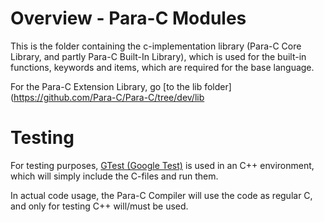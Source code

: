 # Overview - Para-C Modules

This is the folder containing the c-implementation library (Para-C Core Library, and partly Para-C Built-In Library),
which is used for the built-in functions, keywords and items, which are required for the base language.

For the Para-C Extension Library, go [to the lib folder](https://github.com/Para-C/Para-C/tree/dev/lib

# Testing

For testing purposes, [GTest (Google Test)](https://github.com/google/googletest/releases/tag/release-1.11.0)
is used in an C++ environment, which will simply include the C-files and run them.

In actual code usage, the Para-C Compiler will use the code as regular C, and only for testing C++ will/must be used.

